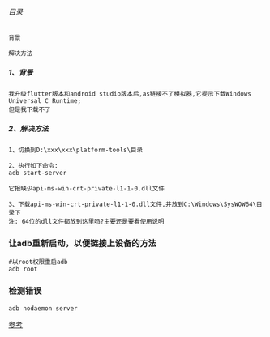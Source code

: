 ###### 目录
```
背景

解决方法
```

##### 1、背景
```
我升级flutter版本和android studio版本后,as链接不了模拟器,它提示下载Windows Universal C Runtime;
但是我下载不了
```

##### 2、解决方法
```
1、切换到D:\xxx\xxx\platform-tools\目录
```
```
2、执行如下命令:
adb start-server

它报缺少api-ms-win-crt-private-l1-1-0.dll文件
```
```
3、下载api-ms-win-crt-private-l1-1-0.dll文件,并放到C:\Windows\SysWOW64\目录下
注: 64位的dll文件都放到这里吗?主要还是要看使用说明
```
### 让adb重新启动，以便链接上设备的方法
```
#以root权限重启adb
adb root
```
### 检测错误
```
adb nodaemon server
```
[参考](https://www.jianshu.com/p/689aed65364c)
